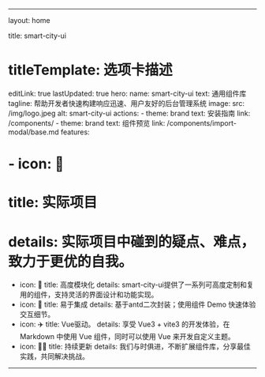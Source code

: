 <!--
 * @Description: 
 * @Author: Hu Yilin
 * @Date: 2024-06-18 21:39:45
 * @LastEditors: Hu Yilin
 * @LastEditTime: 2024-06-23 14:40:43
-->
---
layout: home

title: smart-city-ui
# titleTemplate: 选项卡描述
editLink: true
lastUpdated: true
hero:
  name: smart-city-ui
  text: 通用组件库
  tagline: 帮助开发者快速构建响应迅速、用户友好的后台管理系统
  image:
    src: /img/logo.jpeg
    alt: smart-city-ui
  actions:
    - theme: brand
      text: 安装指南
      link: /components/
    - theme: brand
      text: 组件预览
      link: /components/import-modal/base.md
features:
  # - icon: 🔨
  #   title: 实际项目
  #   details: 实际项目中碰到的疑点、难点，致力于更优的自我。
  - icon: 🧩
    title: 高度模块化
    details: smart-city-ui提供了一系列可高度定制和复用的组件，支持灵活的界面设计和功能实现。
  - icon: 🏡
    title: 易于集成
    details: 基于antd二次封装；使用组件 Demo 快速体验交互细节。
  - icon: ✈️
    title: Vue驱动。
    details: 享受 Vue3 + vite3 的开发体验，在 Markdown 中使用 Vue 组件，同时可以使用 Vue 来开发自定义主题。
  - icon: 💪🏻
    title: 持续更新
    details: 我们与时俱进，不断扩展组件库，分享最佳实践，共同解决挑战。
    
---

<p style="display: flex;
    justify-content: center;
    align-items: center;
    margin-top: 10px;">
 
</p>
